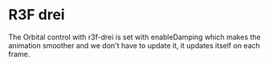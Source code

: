 # R3F drei

The Orbital control with r3f-drei is set with enableDamping which makes the animation smoother and we don't have to update it, it updates itself on each frame.
